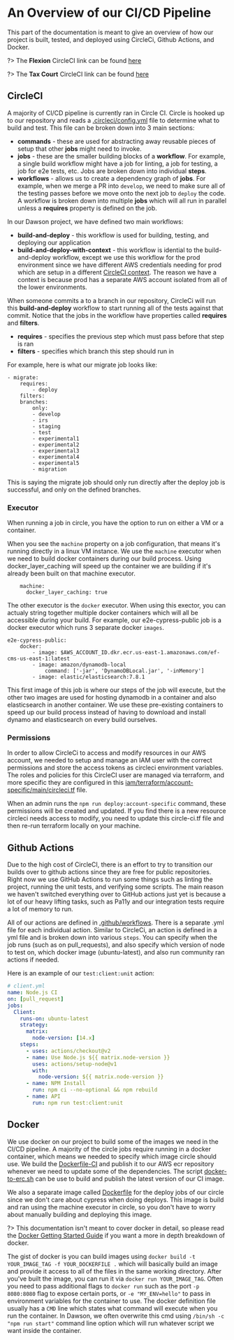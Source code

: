 # An Overview of our CI/CD Pipeline

This part of the documentation is meant to give an overview of how our project is built, tested, and deployed using CircleCi, Github Actions, and Docker.

?> The **Flexion** CircleCI link can be found [here](https://app.circleci.com/pipelines/github/flexion/ef-cms)

?> The **Tax Court** CircleCI link can be found [here](https://app.circleci.com/pipelines/github/ustaxcourt/ef-cms)

## CircleCI

A majority of CI/CD pipeline is currently ran in Circle CI.  Circle is hooked up to our repository and reads a [.circleci/config.yml](https://github.com/ustaxcourt/ef-cms/blob/staging/.circleci/config.yml) file to determine what to build and test.  This file can be broken down into 3 main sections:

- **commands** - these are used for abstracting away reusable pieces of setup that other **jobs** might need to invoke.  
- **jobs** - these are the smaller building blocks of a **workflow**.  For example, a single build workflow might have a job for linting, a job for testing, a job for e2e tests, etc.  Jobs are broken down into individual **steps**.
- **workflows** - allows us to create a dependency graph of **jobs**.  For example, when we merge a PR into `develop`, we need to make sure all of the testing passes before we move onto the next job to `deploy` the code.  A workflow is broken down into multiple **jobs** which will all run in parallel unless a **requires** property is defined on the job.

In our Dawson project, we have defined two main workflows:

- **build-and-deploy** - this workflow is used for building, testing, and deploying our application
- **build-and-deploy-with-context** - this workflow is idential to the build-and-deploy workflow, except we use this workflow for the prod environment since we have different AWS credentials needing for prod which are setup in a different [CircleCI context](https://circleci.com/docs/2.0/contexts/).  The reason we have a context is because prod has a separate AWS account isolated from all of the lower environments.

When someone commits a to a branch in our repository, CircleCi will run this **build-and-deploy** workflow to start running all of the tests against that commit.  Notice that the jobs in the workflow have properties called **requires** and **filters**.

- **requires** - specifies the previous step which must pass before that step is ran
- **filters** - specifies which branch this step should run in

For example, here is what our migrate job looks like:

```
- migrate:
    requires:
        - deploy
    filters:
    branches:
        only:
        - develop
        - irs
        - staging
        - test
        - experimental1
        - experimental2
        - experimental3
        - experimental4
        - experimental5
        - migration
```

This is saying the migrate job should only run directly after the deploy job is successful, and only on the defined branches.

### Executor 

When running a job in circle, you have the option to run on either a VM or a container.

When you see the `machine` property on a job configuration, that means it's running directly in a linux VM instance.  We use the `machine` executor when we need to build docker containers during our build process.  Using docker_layer_caching will speed up the container we are building if it's already been built on that machine executor.

```
    machine:
      docker_layer_caching: true
```

The other executor is the `docker` executor.  When using this exector, you can actualy string together multiple docker containers which will all be accessible during your build. For example, our e2e-cypress-public job is a docker executor which runs 3 separate docker `images`.

```
e2e-cypress-public:
    docker:
        - image: $AWS_ACCOUNT_ID.dkr.ecr.us-east-1.amazonaws.com/ef-cms-us-east-1:latest
        - image: amazon/dynamodb-local
            command: ['-jar', 'DynamoDBLocal.jar', '-inMemory']
        - image: elastic/elasticsearch:7.8.1
```

This first image of this job is where our steps of the job will execute, but the other two images are used for hosting dynamodb in a container and also elasticsearch in another container.  We use these pre-existing containers to speed up our build process instead of having to download and install dynamo and elasticsearch on every build ourselves.

### Permissions

In order to allow CircleCi to access and modify resources in our AWS account, we needed to setup and manage an IAM user with the correct permissions and store the access tokens as circleci environment variables.  The roles and policies for this CircleCI user are managed via terraform, and more specific they are configured in this [iam/terraform/account-specific/main/circleci.tf](https://github.com/ustaxcourt/ef-cms/blob/staging/iam/terraform/account-specific/main/circle-ci.tf) file.

When an admin runs the `npm run deploy:account-specific` command, these permissions will be created and updated.  If you find there is a new resource circleci needs access to modify, you need to update this circle-ci.tf file and then re-run terraform locally on your machine.

## Github Actions

Due to the high cost of CircleCI, there is an effort to try to transition our builds over to github actions since they are free for public repositories.  Right now we use GitHub Actions to run some things such as linting the project, running the unit tests, and verifying some scripts.  The main reason we haven't switched everything over to GitHub actions just yet is because a lot of our heavy lifting tasks, such as Pa11y and our integration tests require a lot of memory to run.

All of our actions are defined in [.github/workflows](https://github.com/ustaxcourt/ef-cms/tree/staging/.github/workflows).  There is a separate .yml file for each individual action.  Similar to CircleCi, an action is defined in a yml file and is broken down into various `steps`.  You can specify when the job runs (such as on pull_requests), and also specify which version of node to test on, which docker image (ubuntu-latest), and also run community ran actions if needed.

Here is an example of our `test:client:unit` action:

```yml
# client.yml
name: Node.js CI
on: [pull_request]
jobs:
  Client:
    runs-on: ubuntu-latest
    strategy:
      matrix:
        node-version: [14.x]
    steps:
      - uses: actions/checkout@v2
      - name: Use Node.js ${{ matrix.node-version }}
        uses: actions/setup-node@v1
        with:
          node-version: ${{ matrix.node-version }}
      - name: NPM Install
        run: npm ci --no-optional && npm rebuild
      - name: API
        run: npm run test:client:unit
```

## Docker

We use docker on our project to build some of the images we need in the CI/CD pipeline.  A majority of the circle jobs require running in a docker container, which means we needed to specify which image circle should use.  We build the [Dockerfile-CI](https://github.com/ustaxcourt/ef-cms/blob/staging/Dockerfile-CI) and publish it to our AWS ecr repository whenever we need to update some of the dependencies.  The script [docker-to-erc.sh](https://github.com/ustaxcourt/ef-cms/blob/staging/docker-to-ecr.sh) can be use to build and publish the latest version of our CI image.

We also a separate image called [Dockerfile](https://github.com/ustaxcourt/ef-cms/blob/staging/Dockerfile) for the deploy jobs of our circle since we don't care about cypress when doing deploys.  This image is build and ran using the machine executor in circle, so you don't have to worry about manually building and deploying this image.

?> This documentation isn't meant to cover docker in detail, so please read the [Docker Getting Started Guide](https://docs.docker.com/get-started/) if you want a more in depth breakdown of docker.  

The gist of docker is you can build images using `docker build -t YOUR_IMAGE_TAG -f YOUR_DOCKERFILE .` which will basically build an image and provide it access to all of the files in the same working directory.  After you've built the image, you can run it via `docker run YOUR_IMAGE_TAG`.  Often you need to pass additional flags to `docker run` such as the port `-p 8080:8080` flag to expose certain ports, or `-e "MY_ENV=hello"` to pass in environment variables for the container to use.  The docker definition file usually has a `CMD` line which states what command will execute when you run the container.  In Dawson, we often overwrite this cmd using `/bin/sh -c "npm run start"` command line option which will run whatever script we want inside the container.
